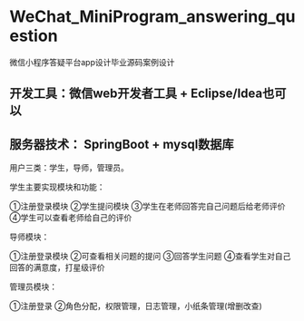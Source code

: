# WeChat_MiniProgram_answering_question
微信小程序答疑平台app设计毕业源码案例设计

## 开发工具：微信web开发者工具 + Eclipse/Idea也可以
## 服务器技术： SpringBoot + mysql数据库

用户三类：学生，导师，管理员。

学生主要实现模块和功能：

①注册登录模块
②学生提问模块
③学生在老师回答完自己问题后给老师评价
④学生可以查看老师给自己的评价

导师模块：

①注册登录模块
②可查看相关问题的提问
③回答学生问题
④查看学生对自己回答的满意度，打星级评价

管理员模块：

①注册登录
②角色分配，权限管理，日志管理，小纸条管理(增删改查)
